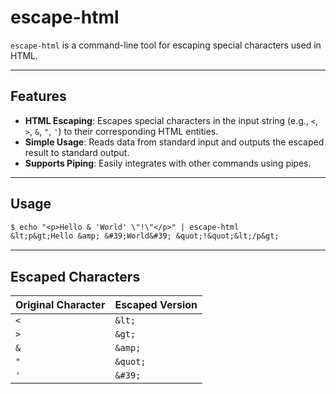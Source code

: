 # escape-html

`escape-html` is a command-line tool for escaping special characters used in HTML.

---

## Features

- **HTML Escaping**: Escapes special characters in the input string (e.g., `<`, `>`, `&`, `"`, `'`) to their corresponding HTML entities.
- **Simple Usage**: Reads data from standard input and outputs the escaped result to standard output.
- **Supports Piping**: Easily integrates with other commands using pipes.

---

## Usage

```txt
$ echo "<p>Hello & 'World' \"!\"</p>" | escape-html
&lt;p&gt;Hello &amp; &#39;World&#39; &quot;!&quot;&lt;/p&gt;
```

---

## Escaped Characters

| Original Character | Escaped Version |
|--------------------|-----------------|
| `<`                | `&lt;`         |
| `>`                | `&gt;`         |
| `&`                | `&amp;`        |
| `"`                | `&quot;`       |
| `'`                | `&#39;`        |
